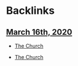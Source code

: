 
# Backlinks
## [March 16th, 2020](<March 16th, 2020.md>)
- [The Church](<The Church.md>)

- [The Church](<The Church.md>)

